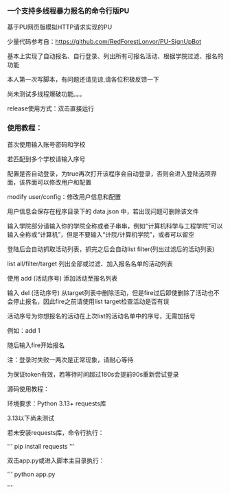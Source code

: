 ### 一个支持多线程暴力报名的命令行版PU

基于PU网页版模拟HTTP请求实现的PU

少量代码参考自：https://github.com/RedForestLonvor/PU-SignUpBot

基本上实现了自动报名、自行登录、列出所有可报名活动、根据学院过滤、报名的功能

本人第一次写脚本，有问题还请见谅,请各位积极反馈一下

尚未测试多线程爆破功能。。。

release使用方式：双击直接运行

### 使用教程：

首次使用输入账号密码和学校

若匹配到多个学校请输入序号

配置是否自动登录，为true再次打开该程序会自动登录，否则会进入登陆选项界面，该界面可以修改用户和配置

modify user/config：修改用户信息和配置

用户信息会保存在程序目录下的 data.json 中，若出现问题可删除该文件

输入学院部分请输入你的学院全称或者子串串，例如“计算机科学与工程学院”可以输入全称或“计算机”，但是不要输入“计院/计算机学院”，或者可以留空

登陆后会自动抓取活动列表，抓完之后会自动list filter(列出过滤后的活动列表)

list all/filter/target 列出全部或过滤、加入报名名单的活动列表

使用 add (活动序号) 添加活动至报名列表

输入 del (活动序号) 从target列表中删除活动，但是fire过后即使删除了活动也不会停止报名，因此fire之前请使用list target检查活动是否有误

活动序号为你想报名的活动在上次list的活动名单中的序号，无需加括号

例如：add 1

随后输入fire开始报名

注：登录时失败一两次是正常现象，请耐心等待

为保证token有效，若等待时间超过180s会提前90s重新尝试登录

源码使用教程：

环境要求：Python 3.13+  requests库

3.13以下尚未测试

若未安装requests库，命令行执行：

'''
pip install requests
'''

双击app.py或进入脚本主目录执行：

'''
python app.py

'''
